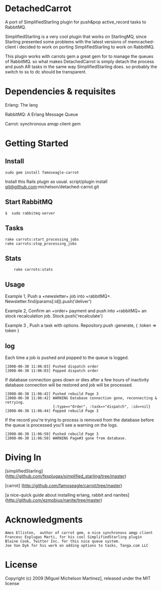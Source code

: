 # DetachedCarrot

A port of SimplifiedStarling plugin for push&amp;pop active_record tasks to RabbitMQ.

SimplifiedStarling is a very cool plugin that works on StarlingMQ, since Starling presented some problems with the latest versions of memcached-client i decided to work on porting SimplifiedStarling to work on RabbitMQ.

This plugin works with carrots gem a great gem for to manage the queues of RabbitMQ. so what makes DetachedCarrot is simply detach the process and push AR tasks in the same way SimplifiedStarling does.
so probably the switch to ss to dc should be transparent.


# Dependencies & requisites

  Erlang: The lang

  RabbitMQ: A Erlang Message Queue

  Carrot: synchronous amqp client gem

# Getting Started

## Install

	sudo gem install famoseagle-carrot

Install this Rails plugin as usual.
	script/plugin install git@github.com:michelson/detached-carrot.git
	
## Start RabbitMQ

	$  sudo rabbitmq-server
	
## Tasks

	rake carrots:start_processing_jobs
	rake carrots:stop_processing_jobs
	
## Stats

		rake carrots:stats

## Usage

Example 1, Push a +newsletter+ job into +rabbitMQ+.
	Newsletter.find(params[:id]).push('deliver')
 
Example 2, Confirm an +order+ payment and push into +rabbitMQ+ an stock recalculation job.
	Stock.push('recalculate')
 
Example 3 , Push a task with options.
	Repository.push :generate, { :token => token }
	
## log

Each time a job is pushed and popped to the queue is logged.

	[2008-06-30 11:06:03] Pushed dispatch order
	[2008-06-30 11:06:03] Popped dispatch order

If database connection goes down or dies after a few hours of inactivity 
database connection will be restored and job will be processed.

	[2008-06-30 11:06:42] Pushed rebuild Page 3
	[2008-06-30 11:06:42] WARNING Database connection gone, reconnecting & retrying.
	                      {:type=>"Order", :task=>"dispatch", :id=>nil}
	[2008-06-30 11:06:44] Popped rebuild Page 3

If the record you're trying to process is removed from the database before 
the queue is processed you'll see a warning on the logs.

	[2008-06-30 11:06:50] Pushed rebuild Page 3
	[2008-06-30 11:06:50] WARNING Page#3 gone from database.

# Diving In

[simplifiedStarling] (http://github.com/fesplugas/simplified_starling/tree/master) 

[carrot] (http://github.com/famoseagle/carrot/tree/master)

[a nice-quick guide about installing erlang, rabbit and nanites] (http://github.com/ezmobius/nanite/tree/master)

# Acknowledgments

	Amos Elliston,  author of carrot gem, a nice synchronous amqp client
	Francesc Esplugas Marti, for his cool SimplifiedStarling plugin 
	Blaine Cook, Twitter Inc. for this nice queue system.
	Joe Van Dyk for his work on adding options to tasks, Tanga.com LLC

# License

Copyright (c) 2009 [Miguel Michelson Martinez], released under the MIT license